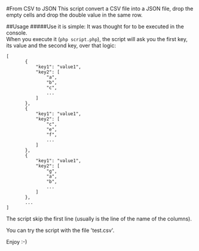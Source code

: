#From CSV to JSON
This script convert a CSV file into a JSON file, drop the empty cells and drop the double value in the same row.

##Usage
#####Use it is simple: 
It was thought for to be executed in the console.  
When you execute it (`php script.php`), the script will ask you the first key, its value and the second key, over that logic:

```
[
       {
           "key1": "value1",
           "key2": [
               "a",
               "b",
               "c",
               ...
           ]
       },
       {
           "key1": "value1",
           "key2": [
               "c",
               "e",
               "f",
               ...
           ]
       },
       {
           "key1": "value1",
           "key2": [
               "g",
               "a",
               "b",
               ...
           ]
       },
       ...
]
```

The script skip the first line (usually is the line of the name of the columns).

You can try the script with the file 'test.csv'.

Enjoy :-)